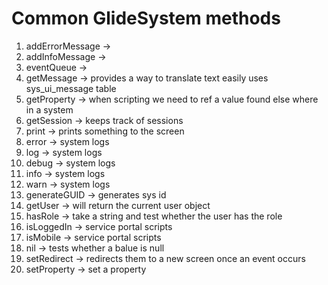 # Common GlideSystem methods


1. addErrorMessage ->
2. addInfoMessage ->
3. eventQueue ->
4. getMessage -> provides a way to translate text easily uses sys_ui_message table
5. getProperty -> when scripting we need to ref a value found else where in a system
6. getSession -> keeps track of sessions
7. print -> prints something to the screen
8. error -> system logs
9. log -> system logs
10. debug -> system logs
11. info -> system logs
12. warn -> system logs
13. generateGUID -> generates sys id
14. getUser -> will return the current user object
15. hasRole -> take a string and test whether the user has the role
16. isLoggedIn -> service portal scripts
17. isMobile -> service portal scripts
18. nil -> tests whether a balue is null
19. setRedirect -> redirects them to a new screen once an event occurs
20. setProperty -> set a property